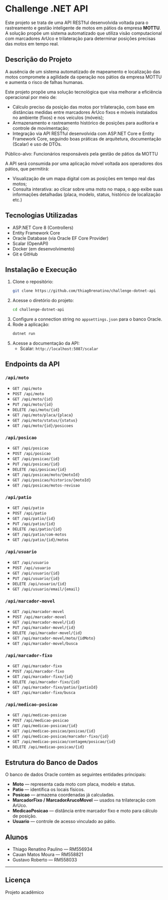 # Challenge .NET API 

Este projeto se trata de uma API RESTful desenvolvida voltada para o rastreamento e gestão inteligente de motos em pátios da empresa **MOTTU**. A solução propõe um sistema automatizado que utiliza visão computacional com marcadores ArUco e trilateração para determinar posições precisas das motos em tempo real.

## Descrição do Projeto

A ausência de um sistema automatizado de mapeamento e localização das motos compromete a agilidade da operação nos pátios da empresa MOTTU e aumenta o risco de falhas humanas.

Este projeto propõe uma solução tecnológica que visa melhorar a eficiência operacional por meio de:

- Cálculo preciso da posição das motos por trilateração, com base em distâncias medidas entre marcadores ArUco fixos e móveis instalados no ambiente (fixos) e nos veículos (móveis);
- Armazenamento e rastreamento histórico de posições para auditoria e controle de movimentação;
- Integração via API RESTful desenvolvida com ASP.NET Core e Entity Framework Core, seguindo boas práticas de arquitetura, documentação (Scalar) e uso de DTOs.

Público-alvo: Funcionários responsáveis pela gestão de pátios da MOTTU

A API será consumida por uma aplicação móvel voltada aos operadores dos pátios, que permitirá:

- Visualização de um mapa digital com as posições em tempo real das motos;
- Consulta interativa: ao clicar sobre uma moto no mapa, o app exibe suas informações detalhadas (placa, modelo, status, histórico de localização etc.)

## Tecnologias Utilizadas

- ASP.NET Core 8 (Controllers)
- Entity Framework Core
- Oracle Database (via Oracle EF Core Provider)
- Scalar (OpenAPI)
- Docker (em desenvolvimento)
- Git e GitHub

## Instalação e Execução

1. Clone o repositório:
    ```bash
    git clone https://github.com/thiag0renatino/challenge-dotnet-api
    ```
2. Acesse o diretório do projeto:
    ```bash
    cd challenge-dotnet-api
    ```
3. Configure a connection string no `appsettings.json` para o banco Oracle.
4. Rode a aplicação:
    ```bash
    dotnet run
    ```
5. Acesse a documentação da API:
    - Scalar: `http://localhost:5087/scalar`

## Endpoints da API

### `/api/moto`
- `GET /api/moto`
- `POST /api/moto`
- `GET /api/moto/{id}`
- `PUT /api/moto/{id}`
- `DELETE /api/moto/{id}`
- `GET /api/moto/placa/{placa}`
- `GET /api/moto/status/{status}`
- `GET /api/moto/{id}/posicoes`

### `/api/posicao`
- `GET /api/posicao`
- `POST /api/posicao`
- `GET /api/posicao/{id}`
- `PUT /api/posicao/{id}`
- `DELETE /api/posicao/{id}`
- `GET /api/posicao/moto/{motoId}`
- `GET /api/posicao/historico/{motoId}`
- `GET /api/posicao/motos-revisao`

### `/api/patio`
- `GET /api/patio`
- `POST /api/patio`
- `GET /api/patio/{id}`
- `PUT /api/patio/{id}`
- `DELETE /api/patio/{id}`
- `GET /api/patio/com-motos`
- `GET /api/patio/{id}/motos`

### `/api/usuario`
- `GET /api/usuario`
- `POST /api/usuario`
- `GET /api/usuario/{id}`
- `PUT /api/usuario/{id}`
- `DELETE /api/usuario/{id}`
- `GET /api/usuario/email/{email}`

### `/api/marcador-movel`
- `GET /api/marcador-movel`
- `POST /api/marcador-movel`
- `GET /api/marcador-movel/{id}`
- `PUT /api/marcador-movel/{id}`
- `DELETE /api/marcador-movel/{id}`
- `GET /api/marcador-movel/moto/{idMoto}`
- `GET /api/marcador-movel/busca`

### `/api/marcador-fixo`
- `GET /api/marcador-fixo`
- `POST /api/marcador-fixo`
- `GET /api/marcador-fixo/{id}`
- `DELETE /api/marcador-fixo/{id}`
- `GET /api/marcador-fixo/patio/{patioId}`
- `GET /api/marcador-fixo/busca`

### `/api/medicao-posicao`
- `GET /api/medicao-posicao`
- `POST /api/medicao-posicao`
- `GET /api/medicao-posicao/{id}`
- `GET /api/medicao-posicao/posicao/{id}`
- `GET /api/medicao-posicao/marcador-fixo/{id}`
- `GET /api/medicao-posicao/contagem/posicao/{id}`
- `DELETE /api/medicao-posicao/{id}`


## Estrutura do Banco de Dados

O banco de dados Oracle contém as seguintes entidades principais:

- **Moto** — representa cada moto com placa, modelo e status.
- **Patio** — identifica os locais físicos.
- **Posicao** — armazena coordenadas já calculadas.
- **MarcadorFixo / MarcadorArucoMovel** — usados na trilateração com ArUco.
- **MedicaoPosicao** — distância entre marcador fixo e moto para cálculo de posição. 
- **Usuario** — controle de acesso vinculado ao pátio.

## Alunos

- Thiago Renatino Paulino — RM556934  
- Cauan Matos Moura — RM558821  
- Gustavo Roberto — RM558033

---

## Licença

Projeto acadêmico
